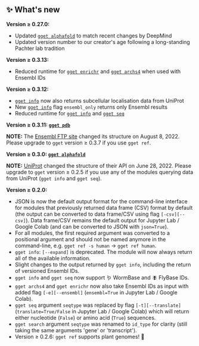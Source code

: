 ## ✨ What's new
**Version ≥ 0.27.0:**  
- Updated [`gget alphafold`](./alphafold.md) to match recent changes by DeepMind  
- Updated version number to our creator's age following a long-standing Pachter lab tradition  

**Version ≥ 0.3.13:**  
- Reduced runtime for [`gget enrichr`](./enrichr.md) and [`gget archs4`](./archs4.md) when used with Ensembl IDs  

**Version ≥ 0.3.12:**  
- [`gget info`](./info.md) now also returns subcellular localisation data from UniProt
- New [`gget info`](./info.md) flag `ensembl_only` returns only Ensembl results
- Reduced runtime for [`gget info`](./info.md) and [`gget seq`](./seq.md)

**Version ≥ 0.3.11: [`gget pdb`](./pdb.md)**  

**NOTE:** The [Ensembl FTP site](http://ftp.ensembl.org/pub/) changed its structure on August 8, 2022. Please upgrade to `gget` version ≥ 0.3.7 if you use `gget ref`.  

**Version ≥ 0.3.0: [`gget alphafold`](./alphafold.md)**  

**NOTE:** [UniProt](https://www.uniprot.org/) changed the structure of their API on June 28, 2022. Please upgrade to `gget` version ≥ 0.2.5 if you use any of the modules querying data from UniProt (`gget info` and `gget seq`).

**Version ≥ 0.2.0:**  
- JSON is now the default output format for the command-line interface for modules that previously returned data frame (CSV) format by default (the output can be converted to data frame/CSV using flag `[-csv][--csv]`). Data frame/CSV remains the default output for Jupyter Lab / Google Colab (and can be converted to JSON with `json=True`).
- For all modules, the first required argument was converted to a positional argument and should not be named anymore in the command-line, e.g. `gget ref -s human` &rarr; `gget ref human`.
- `gget info`: `[--expand]` is deprecated. The module will now always return all of the available information.
- Slight changes to the output returned by `gget info`, including the return of versioned Ensembl IDs.
- `gget info` and `gget seq` now support 🪱 WormBase and 🪰 FlyBase IDs.
- `gget archs4` and `gget enrichr` now also take Ensembl IDs as input with added flag `[-e][--ensembl]` (`ensembl=True` in Jupyter Lab / Google Colab).
- `gget seq` argument `seqtype` was replaced by flag `[-t][--translate]` (`translate=True/False` in Jupyter Lab / Google Colab) which will return either nucleotide (`False`) or amino acid (`True`) sequences.
- `gget search` argument `seqtype` was renamed to `id_type` for clarity (still taking the same arguments 'gene' or 'transcript').
- Version ≥ 0.2.6: `gget ref` supports plant genomes! 🌱  
